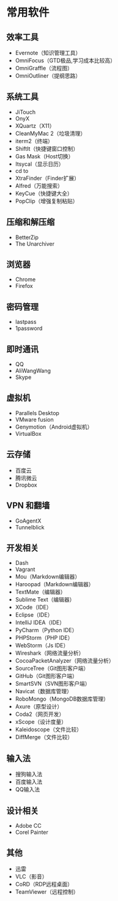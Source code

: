# 常用软件

## 效率工具

* Evernote（知识管理工具）
* OmniFocus（GTD极品,学习成本比较高）
* OmniGraffle（流程图）
* OmniOutliner（提纲思路）

## 系统工具

* JiTouch
* OnyX
* XQuartz（X11）
* CleanMyMac 2（垃圾清理）
* iterm2（终端）
* ShiftIt（快捷键窗口控制）
* Gas Mask（Host切换）
* Itsycal（显示日历）
* cd to
* XtraFinder（Finder扩展）
* Alfred（万能搜索）
* KeyCue（快捷键大全）
* PopClip（增强复制粘贴）

## 压缩和解压缩

* BetterZip
* The Unarchiver

## 浏览器

* Chrome
* Firefox

## 密码管理

* lastpass
* 1password

## 即时通讯

* QQ
* AliWangWang
* Skype

## 虚拟机

* Parallels Desktop
* VMware fusion
* Genymotion（Android虚拟机）
* VirtualBox

## 云存储

* 百度云
* 腾讯微云
* Dropbox

## VPN 和翻墙

* GoAgentX
* Tunnelblick

## 开发相关

* Dash
* Vagrant
* Mou（Markdown编辑器）
* Haroopad（Markdown编辑器）
* TextMate（编辑器）
* Sublime Text（编辑器）
* XCode（IDE）
* Eclipse（IDE）
* IntelliJ IDEA（IDE）
* PyCharm（Python IDE）
* PHPStorm（PHP IDE）
* WebStorm（Js IDE）
* Wireshark（网络流量分析）
* CocoaPacketAnalyzer（网络流量分析）
* SourceTree（Git图形客户端）
* GitHub（Git图形客户端）
* SmartSVN（SVN图形客户端）
* Navicat（数据库管理）
* RoboMongo（MongoDB数据库管理）
* Axure（原型设计）
* Coda2（网页开发）
* xScope（设计度量）
* Kaleidoscope（文件比较）
* DiffMerge（文件比较）

## 输入法

* 搜狗输入法
* 百度输入法
* QQ输入法

## 设计相关

* Adobe CC
* Corel Painter

## 其他

* 迅雷
* VLC（影音）
* CoRD（RDP远程桌面）
* TeamViewer（远程控制）